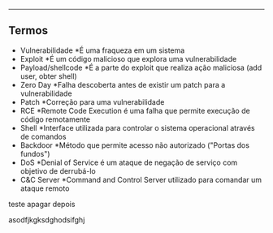 
---
## Termos

* Vulnerabilidade
	*É uma fraqueza em um sistema
* Exploit
	*É um código malicioso que explora uma vulnerabilidade
* Payload/shellcode
	*É a parte do exploit que realiza ação maliciosa (add user, obter shell) 
* Zero Day
	*Falha descoberta antes de existir um patch para a vulnerabilidade
* Patch
	*Correção para uma vulnerabilidade 
* RCE
	*Remote Code Execution é uma falha que permite execução de código remotamente 
* Shell
	*Interface utilizada para controlar o sistema operacional através de comandos  
* Backdoor
	*Método que permite acesso não autorizado ("Portas dos fundos") 
* DoS
	*Denial of Service é um ataque de negação de serviço com objetivo de derrubá-lo 
* C&C Server
	*Command and Control Server utilizado para comandar um ataque remoto 

teste apagar depois

asodfjkgksdghodsifghj